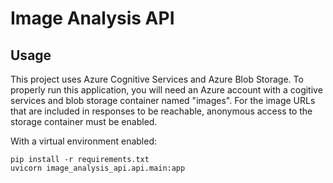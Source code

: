 # Image Analysis API

## Usage

This project uses Azure Cognitive Services and Azure Blob Storage.
To properly run this application, you will need an Azure account
with a cogitive services and blob storage container named "images".
For the image URLs that are included in responses to be reachable,
anonymous access to the storage container must be enabled.


With a virtual environment enabled:

```
pip install -r requirements.txt
uvicorn image_analysis_api.api.main:app
```
